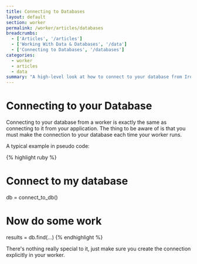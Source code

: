 ```yaml
---
title: Connecting to Databases
layout: default
section: worker
permalink: /worker/articles/databases
breadcrumbs:
  - ['Articles', '/articles']
  - ['Working With Data & Databases', '/data']
  - ['Connecting to Databases', '/databases']
categories:
  - worker
  - articles
  - data
summary: "A high-level look at how to connect to your database from IronWorker."
---
```


# Connecting to your Database

Connecting to your database from a worker is exactly the same as connecting to it from your application. The thing to
be aware of is that you must make the connection to your database each time your worker runs.

A typical example in pseudo code:

{% highlight ruby %}
# Connect to my database
db = connect_to_db()
# Now do some work
results = db.find(...)
{% endhighlight %}

There's nothing really special to it, just make sure you create the connection explicitly in your worker.
